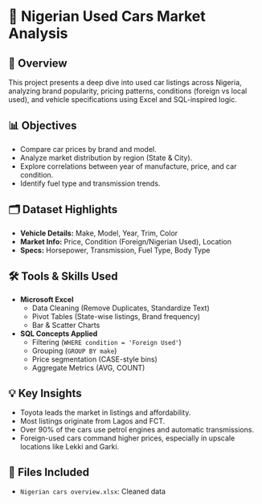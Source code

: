 # 🚗 Nigerian Used Cars Market Analysis

## 📌 Overview
This project presents a deep dive into used car listings across Nigeria, analyzing brand popularity, pricing patterns, conditions (foreign vs local used), and vehicle specifications using Excel and SQL-inspired logic.

## 📊 Objectives
- Compare car prices by brand and model.
- Analyze market distribution by region (State & City).
- Explore correlations between year of manufacture, price, and car condition.
- Identify fuel type and transmission trends.

## 🗂️ Dataset Highlights
- **Vehicle Details:** Make, Model, Year, Trim, Color
- **Market Info:** Price, Condition (Foreign/Nigerian Used), Location
- **Specs:** Horsepower, Transmission, Fuel Type, Body Type

## 🛠 Tools & Skills Used
- **Microsoft Excel**
  - Data Cleaning (Remove Duplicates, Standardize Text)
  - Pivot Tables (State-wise listings, Brand frequency)
  - Bar & Scatter Charts
- **SQL Concepts Applied**
  - Filtering (`WHERE condition = 'Foreign Used'`)
  - Grouping (`GROUP BY make`)
  - Price segmentation (CASE-style bins)
  - Aggregate Metrics (AVG, COUNT)

## 💡 Key Insights
- Toyota leads the market in listings and affordability.
- Most listings originate from Lagos and FCT.
- Over 90% of the cars use petrol engines and automatic transmissions.
- Foreign-used cars command higher prices, especially in upscale locations like Lekki and Garki.

## 📁 Files Included
- `Nigerian cars overview.xlsx`: Cleaned data

